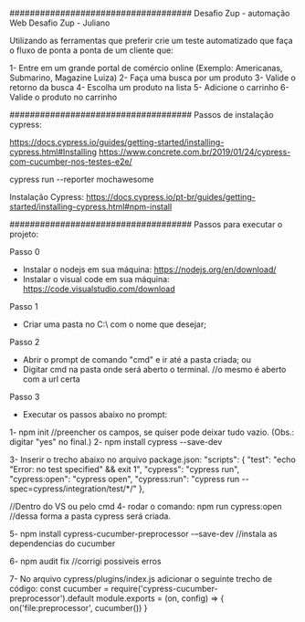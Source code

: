 #################################### Desafio Zup - automação Web
Desafio Zup - Juliano

Utilizando as ferramentas que preferir crie um teste automatizado que faça o fluxo de ponta
a ponta de um cliente que:

1- Entre em um grande portal de comércio online
(Exemplo: Americanas, Submarino, Magazine Luiza)
2- Faça uma busca por um produto
3- Valide o retorno da busca
4- Escolha um produto na lista
5- Adicione o carrinho
6- Valide o produto no carrinho

#################################### Passos de instalação cypress:

https://docs.cypress.io/guides/getting-started/installing-cypress.html#Installing
https://www.concrete.com.br/2019/01/24/cypress-com-cucumber-nos-testes-e2e/

cypress run --reporter mochawesome

Instalação Cypress:
https://docs.cypress.io/pt-br/guides/getting-started/installing-cypress.html#npm-install

#################################### Passos para executar o projeto:

Passo 0
- Instalar o nodejs em sua máquina: https://nodejs.org/en/download/
- Instalar o visual code em sua máquina: https://code.visualstudio.com/download

Passo 1
- Criar uma pasta no C:\ com o nome que desejar;

Passo 2
- Abrir o prompt de comando "cmd" e ir até a pasta criada;
ou
- Digitar cmd na pasta onde será aberto o terminal. //o mesmo é aberto com a url certa

Passo 3
- Executar os passos abaixo no prompt:

1- npm init //preencher os campos, se quiser pode deixar tudo vazio. (Obs.: digitar "yes" no final.)
2- npm install cypress --save-dev

3- Inserir o trecho abaixo no arquivo package.json:
  "scripts": {
    "test": "echo \"Error: no test specified\" && exit 1",
    "cypress": "cypress run",
    "cypress:open": "cypress open",
    "cypress:run": "cypress run --spec=cypress/integration/test/*/"
  },

//Dentro do VS ou pelo cmd 
4- rodar o comando: npm run cypress:open //dessa forma a pasta cypress será criada.

5- npm install cypress-cucumber-preprocessor  -–save-dev //instala as dependencias do cucumber
   
6- npm audit fix //corrigi possiveis erros

7- No arquivo cypress/plugins/index.js adicionar o seguinte trecho de código:
const cucumber = require('cypress-cucumber-preprocessor').default
 module.exports = (on, config) => {
 on('file:preprocessor', cucumber())
}

